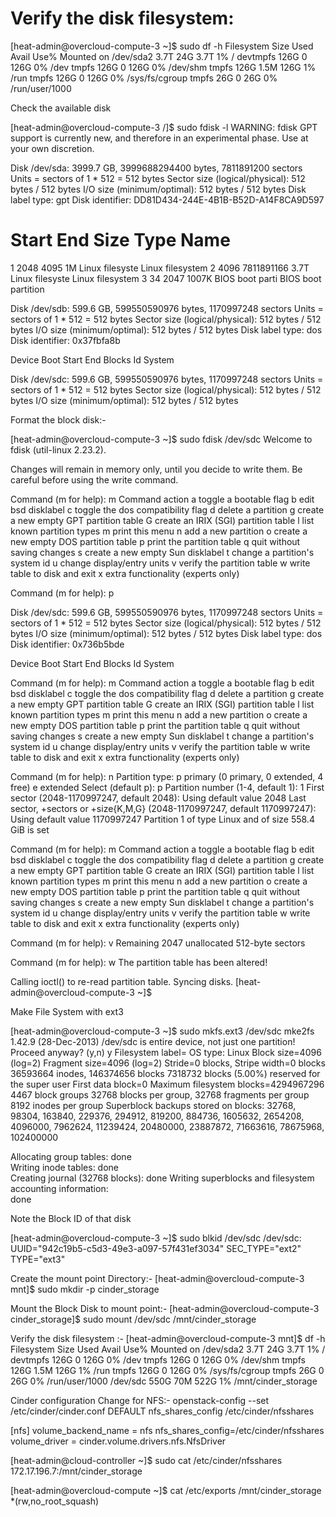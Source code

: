 Verify the disk filesystem:
===========================

[heat-admin@overcloud-compute-3 ~]$ sudo df -h
Filesystem      Size  Used Avail Use% Mounted on
/dev/sda2       3.7T   24G  3.7T   1% /
devtmpfs        126G     0  126G   0% /dev
tmpfs           126G     0  126G   0% /dev/shm
tmpfs           126G  1.5M  126G   1% /run
tmpfs           126G     0  126G   0% /sys/fs/cgroup
tmpfs            26G     0   26G   0% /run/user/1000

Check the available disk

[heat-admin@overcloud-compute-3 /]$ sudo fdisk -l 
WARNING: fdisk GPT support is currently new, and therefore in an experimental phase. Use at your own discretion.

Disk /dev/sda: 3999.7 GB, 3999688294400 bytes, 7811891200 sectors
Units = sectors of 1 * 512 = 512 bytes
Sector size (logical/physical): 512 bytes / 512 bytes
I/O size (minimum/optimal): 512 bytes / 512 bytes
Disk label type: gpt
Disk identifier: DD81D434-244E-4B1B-B52D-A14F8CA9D597


#         Start          End    Size  Type            Name
 1         2048         4095      1M  Linux filesyste Linux filesystem
 2         4096   7811891166    3.7T  Linux filesyste Linux filesystem
 3           34         2047   1007K  BIOS boot parti BIOS boot partition

Disk /dev/sdb: 599.6 GB, 599550590976 bytes, 1170997248 sectors
Units = sectors of 1 * 512 = 512 bytes
Sector size (logical/physical): 512 bytes / 512 bytes
I/O size (minimum/optimal): 512 bytes / 512 bytes
Disk label type: dos
Disk identifier: 0x37fbfa8b

   Device Boot      Start         End      Blocks   Id  System

Disk /dev/sdc: 599.6 GB, 599550590976 bytes, 1170997248 sectors
Units = sectors of 1 * 512 = 512 bytes
Sector size (logical/physical): 512 bytes / 512 bytes
I/O size (minimum/optimal): 512 bytes / 512 bytes

Format the block disk:-

[heat-admin@overcloud-compute-3 ~]$ sudo fdisk /dev/sdc
Welcome to fdisk (util-linux 2.23.2).

Changes will remain in memory only, until you decide to write them.
Be careful before using the write command.


Command (m for help): m
Command action
   a   toggle a bootable flag
   b   edit bsd disklabel
   c   toggle the dos compatibility flag
   d   delete a partition
   g   create a new empty GPT partition table
   G   create an IRIX (SGI) partition table
   l   list known partition types
   m   print this menu
   n   add a new partition
   o   create a new empty DOS partition table
   p   print the partition table
   q   quit without saving changes
   s   create a new empty Sun disklabel
   t   change a partition's system id
   u   change display/entry units
   v   verify the partition table
   w   write table to disk and exit
   x   extra functionality (experts only)

Command (m for help): p

Disk /dev/sdc: 599.6 GB, 599550590976 bytes, 1170997248 sectors
Units = sectors of 1 * 512 = 512 bytes
Sector size (logical/physical): 512 bytes / 512 bytes
I/O size (minimum/optimal): 512 bytes / 512 bytes
Disk label type: dos
Disk identifier: 0x736b5bde

   Device Boot      Start         End      Blocks   Id  System

Command (m for help): m
Command action
   a   toggle a bootable flag
   b   edit bsd disklabel
   c   toggle the dos compatibility flag
   d   delete a partition
   g   create a new empty GPT partition table
   G   create an IRIX (SGI) partition table
   l   list known partition types
   m   print this menu
   n   add a new partition
   o   create a new empty DOS partition table
   p   print the partition table
   q   quit without saving changes
   s   create a new empty Sun disklabel
   t   change a partition's system id
   u   change display/entry units
   v   verify the partition table
   w   write table to disk and exit
   x   extra functionality (experts only)     

Command (m for help): n
Partition type:
   p   primary (0 primary, 0 extended, 4 free)
   e   extended
Select (default p): p
Partition number (1-4, default 1): 1
First sector (2048-1170997247, default 2048): 
Using default value 2048
Last sector, +sectors or +size{K,M,G} (2048-1170997247, default 1170997247): 
Using default value 1170997247
Partition 1 of type Linux and of size 558.4 GiB is set

Command (m for help): m
Command action
   a   toggle a bootable flag
   b   edit bsd disklabel
   c   toggle the dos compatibility flag
   d   delete a partition
   g   create a new empty GPT partition table
   G   create an IRIX (SGI) partition table
   l   list known partition types
   m   print this menu
   n   add a new partition
   o   create a new empty DOS partition table
   p   print the partition table
   q   quit without saving changes
   s   create a new empty Sun disklabel
   t   change a partition's system id
   u   change display/entry units
   v   verify the partition table
   w   write table to disk and exit
   x   extra functionality (experts only)

Command (m for help): v
Remaining 2047 unallocated 512-byte sectors

Command (m for help): w
The partition table has been altered!

Calling ioctl() to re-read partition table.
Syncing disks.
[heat-admin@overcloud-compute-3 ~]$

Make File System with ext3 

[heat-admin@overcloud-compute-3 ~]$ sudo mkfs.ext3 /dev/sdc
mke2fs 1.42.9 (28-Dec-2013)
/dev/sdc is entire device, not just one partition!
Proceed anyway? (y,n) y
Filesystem label=
OS type: Linux
Block size=4096 (log=2)
Fragment size=4096 (log=2)
Stride=0 blocks, Stripe width=0 blocks
36593664 inodes, 146374656 blocks
7318732 blocks (5.00%) reserved for the super user
First data block=0
Maximum filesystem blocks=4294967296
4467 block groups
32768 blocks per group, 32768 fragments per group
8192 inodes per group
Superblock backups stored on blocks: 
	32768, 98304, 163840, 229376, 294912, 819200, 884736, 1605632, 2654208, 
	4096000, 7962624, 11239424, 20480000, 23887872, 71663616, 78675968, 
	102400000

Allocating group tables: done                            
Writing inode tables: done                            
Creating journal (32768 blocks): done
Writing superblocks and filesystem accounting information:          
done

Note the Block ID of that disk 

[heat-admin@overcloud-compute-3 ~]$ sudo blkid /dev/sdc
/dev/sdc: UUID="942c19b5-c5d3-49e3-a097-57f431ef3034" SEC_TYPE="ext2" TYPE="ext3"

Create the mount point Directory:-
[heat-admin@overcloud-compute-3 mnt]$ sudo mkdir -p cinder_storage

Mount the Block Disk to mount point:-
[heat-admin@overcloud-compute-3 cinder_storage]$ sudo mount /dev/sdc /mnt/cinder_storage

Verify the disk filesystem :-
[heat-admin@overcloud-compute-3 mnt]$ df -h
Filesystem      Size  Used Avail Use% Mounted on
/dev/sda2       3.7T   24G  3.7T   1% /
devtmpfs        126G     0  126G   0% /dev
tmpfs           126G     0  126G   0% /dev/shm
tmpfs           126G  1.5M  126G   1% /run
tmpfs           126G     0  126G   0% /sys/fs/cgroup
tmpfs            26G     0   26G   0% /run/user/1000
/dev/sdc        550G   70M  522G   1% /mnt/cinder_storage
 
Cinder configuration Change for NFS:- 
openstack-config --set /etc/cinder/cinder.conf DEFAULT nfs_shares_config /etc/cinder/nfsshares

[nfs]
volume_backend_name = nfs
nfs_shares_config=/etc/cinder/nfsshares
volume_driver = cinder.volume.drivers.nfs.NfsDriver

[heat-admin@cloud-controller ~]$ sudo cat /etc/cinder/nfsshares
172.17.196.7:/mnt/cinder_storage

[heat-admin@overcloud-compute ~]$ cat /etc/exports
/mnt/cinder_storage *(rw,no_root_squash)
